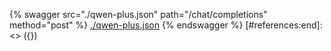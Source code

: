 [#references:start]: <> ({ "template": "openapi" })
{% swagger src="./qwen-plus.json" path="/chat/completions" method="post" %}
[./qwen-plus.json](./qwen-plus.json)
{% endswagger %}
[#references:end]: <> ({})